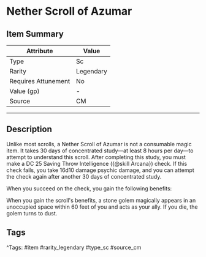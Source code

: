 # Nether Scroll of Azumar

## Item Summary

| Attribute            | Value                        |
|----------------------|------------------------------|
| Type                 | Sc |
| Rarity               | Legendary             |
| Requires Attunement  | No                |
| Value (gp)           | -    |
| Source               | CM |

---

## Description

Unlike most scrolls, a Nether Scroll of Azumar is not a consumable magic item. It takes 30 days of concentrated study—at least 8 hours per day—to attempt to understand this scroll. After completing this study, you must make a DC 25 Saving Throw Intelligence ({@skill Arcana}) check. If this check fails, you take 16d10 damage psychic damage, and you can attempt the check again after another 30 days of concentrated study.

When you succeed on the check, you gain the following benefits:

When you gain the scroll's benefits, a stone golem magically appears in an unoccupied space within 60 feet of you and acts as your ally. If you die, the golem turns to dust.

## Tags

^Tags: #item #rarity_legendary #type_sc #source_cm
